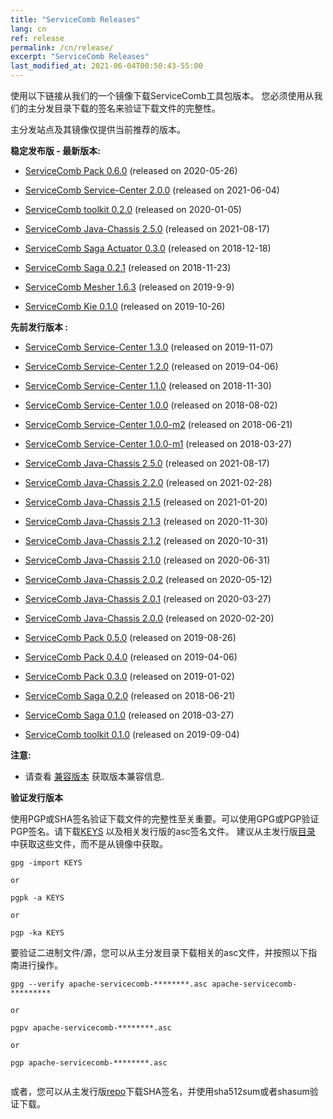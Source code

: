 ```yaml
---
title: "ServiceComb Releases"
lang: cn
ref: release
permalink: /cn/release/
excerpt: "ServiceComb Releases"
last_modified_at: 2021-06-04T00:50:43-55:00
---
```


使用以下链接从我们的一个镜像下载ServiceComb工具包版本。 您必须使用从我们的主分发目录下载的签名来验证下载文件的完整性。

主分发站点及其镜像仅提供当前推荐的版本。


**稳定发布版 - 最新版本:**

* [ServiceComb Pack 0.6.0](/cn/release/pack-downloads/) (released on 2020-05-26)

* [ServiceComb Service-Center 2.0.0](/cn/release/service-center-downloads/) (released on 2021-06-04)

* [ServiceComb toolkit 0.2.0](/cn/release/toolkit-downloads/) (released on 2020-01-05)

* [ServiceComb Java-Chassis 2.5.0](/cn/release/java-chassis-downloads/) (released on 2021-08-17)

* [ServiceComb Saga Actuator 0.3.0](/cn/release/saga-actuator-downloads/) (released on 2018-12-18)

* [ServiceComb Saga 0.2.1](/cn/release/saga-downloads/) (released on 2018-11-23)

* [ServiceComb Mesher 1.6.3](/cn/release/mesher-downloads/) (released on 2019-9-9)

* [ServiceComb Kie 0.1.0](/cn/release/kie-downloads/) (released on 2019-10-26)

**先前发行版本 :**

* [ServiceComb Service-Center 1.3.0](/cn/release/service-center-downloads/) (released on 2019-11-07)
* [ServiceComb Service-Center 1.2.0](/cn/release/service-center-downloads/) (released on 2019-04-06)
* [ServiceComb Service-Center 1.1.0](/cn/release/service-center-downloads/) (released on 2018-11-30)
* [ServiceComb Service-Center 1.0.0](/cn/release/service-center-downloads/) (released on 2018-08-02)
* [ServiceComb Service-Center 1.0.0-m2](/cn/release/service-center-downloads/) (released on 2018-06-21)
* [ServiceComb Service-Center 1.0.0-m1](/cn/release/service-center-downloads/) (released on 2018-03-27)

* [ServiceComb Java-Chassis 2.5.0](/cn/release/java-chassis-downloads/) (released on 2021-08-17)
* [ServiceComb Java-Chassis 2.2.0](/cn/release/java-chassis-downloads/) (released on 2021-02-28)
* [ServiceComb Java-Chassis 2.1.5](/cn/release/java-chassis-downloads/) (released on 2021-01-20)
* [ServiceComb Java-Chassis 2.1.3](/cn/release/java-chassis-downloads/) (released on 2020-11-30)
* [ServiceComb Java-Chassis 2.1.2](/cn/release/java-chassis-downloads/) (released on 2020-10-31)
* [ServiceComb Java-Chassis 2.1.0](/cn/release/java-chassis-downloads/) (released on 2020-06-31)
* [ServiceComb Java-Chassis 2.0.2](/cn/release/java-chassis-downloads/) (released on 2020-05-12)
* [ServiceComb Java-Chassis 2.0.1](/cn/release/java-chassis-downloads/) (released on 2020-03-27)
* [ServiceComb Java-Chassis 2.0.0](/cn/release/java-chassis-downloads/) (released on 2020-02-20)

* [ServiceComb Pack 0.5.0](/cn/release/pack-downloads/) (released on 2019-08-26)
* [ServiceComb Pack 0.4.0](/cn/release/pack-downloads/) (released on 2019-04-06)
* [ServiceComb Pack 0.3.0](/cn/release/pack-downloads/) (released on 2019-01-02)
* [ServiceComb Saga 0.2.0](/cn/release/saga-downloads/) (released on 2018-06-21)
* [ServiceComb Saga 0.1.0](/cn/release/saga-downloads/) (released on 2018-03-27)

* [ServiceComb toolkit 0.1.0](/cn/release/toolkit-downloads/) (released on 2019-09-04)

**注意:**
  - 请查看 [兼容版本](/cn/release/compatibleversion) 获取版本兼容信息.


**验证发行版本**

使用PGP或SHA签名验证下载文件的完整性至关重要。可以使用GPG或PGP验证PGP签名。请下载[KEYS](https://www.apache.org/dist/servicecomb/KEYS) 以及相关发行版的asc签名文件。 建议从主发行版[目录](https://www.apache.org/dist/servicecomb/) 中获取这些文件，而不是从镜像中获取。
 ```
 gpg -import KEYS

 or

 pgpk -a KEYS

 or

 pgp -ka KEYS

```

要验证二进制文件/源，您可以从主分发目录下载相关的asc文件，并按照以下指南进行操作。

```
gpg --verify apache-servicecomb-********.asc apache-servicecomb-*********

or

pgpv apache-servicecomb-********.asc

or

pgp apache-servicecomb-********.asc


```

或者，您可以从主发行版[repo](https://www.apache.org/dist/servicecomb/)下载SHA签名，并使用sha512sum或者shasum验证下载。
